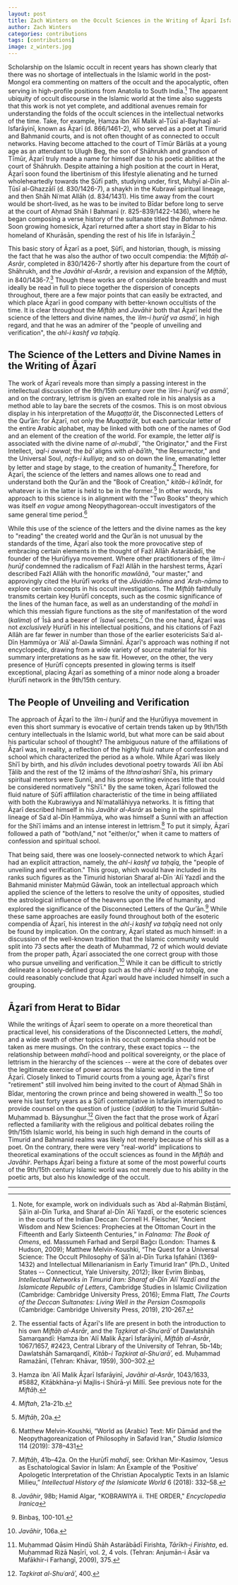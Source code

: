 ```yaml
---
layout: post
title: Zach Winters on the Occult Sciences in the Writing of Āẕarī Isfarāyinī
author: Zach Winters
categories: contributions
tags: [contributions]
image: z_winters.jpg
---
```


Scholarship on the Islamic occult in recent years has shown clearly that there was no shortage of intellectuals in the Islamic world in the post-Mongol era commenting on matters of the occult and the apocalyptic, often serving in high-profile positions from Anatolia to South India.[^1] The apparent ubiquity of occult discourse in the Islamic world at the time also suggests that this work is not yet complete, and additional avenues remain for understanding the folds of the occult sciences in the intellectual networks of the time. Take, for example, Ḥamza ibn ʿAlī Malik al-Ṭūsī al-Bayhaqī al-Isfarāyinī, known as Āẕarī (d. 866/1461-2), who served as a poet at Timurid and Bahmanid courts, and is not often thought of as connected to occult networks. Having become attached to the court of Tīmūr Bārlās at a young age as an attendant to Ulugh Beg, the son of Shāhrukh and grandson of Tīmūr, Āẕarī truly made a name for himself due to his poetic abilities at the court of Shāhrukh. Despite attaining a high position at the court in Herat, Āẕarī soon found the libertinism of this lifestyle alienating and he turned wholeheartedly towards the Ṣūfī path, studying under, first, Muḥyī al-Dīn al-Ṭūsī al-Ghazzālī (d. 830/1426-7), a shaykh in the Kubrawī spiritual lineage, and then Shāh Niʿmat Allāh (d. 834/1431). His time away from the court would be short-lived, as he was to be invited to Bīdar before long to serve at the court of Aḥmad Shāh I Bahmanī (r. 825-839/1422-1436), where he began composing a verse history of the sultanate titled the *Bahman-nāma*. Soon growing homesick, Āẕarī returned after a short stay in Bīdar to his homeland of Khurāsān, spending the rest of his life in Isfarāyin.[^2]  

This basic story of Āẕarī as a poet, Ṣūfī, and historian, though, is missing the fact that he was also the author of two occult compendia: the *Miftāḥ al-Asrār*, completed in 830/1426-7 shortly after his departure from the court of Shāhrukh, and the *Javāhir al-Asrār*, a revision and expansion of the *Miftāḥ*, in 840/1436-7.[^3] Though these works are of considerable breadth and must ideally be read in full to piece together the dispersion of concepts throughout, there are a few major points that can easily be extracted, and which place Āẕarī in good company with better-known occultists of the time. It is clear throughout the *Miftāḥ* and *Javāhir* both that Āẕarī held the science of the letters and divine names, the *ʿilm-i ḥurūf va asmāʾ*, in high regard, and that he was an admirer of the "people of unveiling and verification", the *ahl-i kashf va taḥqīq*. 

## The Science of the Letters and Divine Names in the Writing of Āẕarī

The work of Āẕarī reveals more than simply a passing interest in the intellectual discussion of the 9th/15th century over the *ʿilm-i ḥurūf va asmāʾ*, and on the contrary, lettrism is given an exalted role in his analysis as a method able to lay bare the secrets of the cosmos. This is on most obvious display in his interpretation of the *Muqaṭṭaʿāt*, the Disconnected Letters of the Qurʾān: for Āẕarī, not only the *Muqaṭṭaʿāt*, but each particular letter of the entire Arabic alphabet, may be linked with both one of the names of God and an element of the creation of the world. For example, the letter *alif* is associated with the divine name of *al-mubdiʿ*, "the Originator," and the First Intellect, *ʿaql-i awwal*; the *bāʾ* aligns with *al-bāʾith*, "the Resurrector," and the Universal Soul, *nafs-i kulliya*; and so on down the line, emanating letter by letter and stage by stage, to the creation of humanity.[^4] Therefore, for Āẕarī, the science of the letters and names allows one to read and understand both the Qurʾān and the "Book of Creation," *kitāb-i kāʾināt*, for whatever is in the latter is held to be in the former.[^5] In other words, his approach to this science is in alignment with the "Two Books" theory which was itself *en vogue* among Neopythagorean-occult investigators of the same general time period.[^6]   

While this use of the science of the letters and the divine names as the key to "reading" the created world and the Qurʾān is not unusual by the standards of the time, Āẕarī also took the more provocative step of embracing certain elements in the thought of Fażl Allāh Astarābādī, the founder of the Ḥurūfiyya movement. Where other practitioners of the *ʿilm-i ḥurūf* condemned the radicalism of Fażl Allāh in the harshest terms, Āẕarī described Fażl Allāh with the honorific *mawlānā*, "our master," and approvingly cited the Ḥurūfī works of the *Jāvidān-nāma* and *ʿArsh-nāma* to explore certain concepts in his occult investigations. The *Miftāḥ* faithfully transmits certain key Ḥurūfī concepts, such as the cosmic significance of the lines of the human face, as well as an understanding of the *mahdī* in which this messiah figure functions as the site of manifestation of the word (*kalima*) of ʿĪsā and a bearer of *ʿīsawī* secrets.[^7] On the one hand, Āẕarī was not *exclusively* Ḥurūfī in his intellectual positions, and his citations of Fażl Allāh are far fewer in number than those of the earlier esotericists Saʿd al-Dīn Ḥammūya or ʿAlāʾ al-Dawla Simnānī. Āẕarī's approach was nothing if not encyclopedic, drawing from a wide variety of source material for his summary interpretations as he saw fit. However, on the other, the very presence of Ḥurūfī concepts presented in glowing terms is itself exceptional, placing Āẕarī as something of a minor node along a broader Ḥurūfī network in the 9th/15th century. 

## The People of Unveiling and Verification 

The approach of Āẕarī to the *ʿilm-i ḥurūf* and the Ḥurūfiyya movement in even this short summary is evocative of certain trends taken up by 9th/15th century intellectuals in the Islamic world, but what more can be said about his particular school of thought? The ambiguous nature of the affiliations of Āẕarī was, in reality, a reflection of the highly fluid nature of confession and school which characterized the period as a whole. While Āẕarī was likely Shīʿī by birth, and his *dīvān* includes devotional poetry towards ʿAlī ibn Abī Ṭālib and the rest of the 12 imāms of the *Ithnaʿasharī* Shīʿa, his primary spiritual mentors were Sunnī, and his prose writing evinces little that could be considered normatively "Shīʿī." By the same token, Āẕarī followed the fluid nature of Ṣūfī afflilation characteristic of the time in being affiliated with both the Kubrawiyya and Niʿmatallāhiyya networks. It is fitting that Āẕarī described himself in his *Javāhir al-Asrār* as being in the spiritual lineage of Saʿd al-Dīn Ḥammūya, who was himself a Sunnī with an affection for the Shīʿī imāms and an intense interest in lettrism.[^8] To put it simply, Āẕarī followed a path of "both/and," not "either/or," when it came to matters of confession and spiritual school. 

That being said, there was one loosely-connected network to which Āẕarī had an explicit attraction, namely, the *ahl-i kashf va taḥqīq*, the "people of unveiling and verification." This group, which would have included in its ranks such figures as the Timurid historian Sharaf al-Dīn ʿAlī Yazdī and the Bahmanid minister Maḥmūd Gāwān, took an intellectual approach which applied the science of the letters to resolve the unity of opposites, studied the astrological influence of the heavens upon the life of humanity, and explored the significance of the Disconnected Letters of the Qurʾān.[^9]  While these same approaches are easily found throughout both of the esoteric compendia of Āẕarī, his interest in the *ahl-i kashf va taḥqīq* need not only be found by implication. On the contrary, Āẕarī stated as much himself: in a discussion of the well-known tradition that the Islamic community would split into 73 sects after the death of Muḥammad, 72 of which would deviate from the proper path, Āẕarī associated the one correct group with those who pursue unveiling and verification.[^10] While it can be difficult to strictly delineate a loosely-defined group such as the *ahl-i kashf va taḥqīq*, one could reasonably conclude that Āẕarī would have included himself in such a grouping. 

## Āẕarī from Herat to Bīdar 

While the writings of Āẕarī seem to operate on a more theoretical than practical level, his considerations of the Disconnected Letters, the *mahdī*, and a wide swath of other topics in his occult compendia should not be taken as mere musings. On the contrary, these exact topics -- the relationship between *mahdī*-hood and political sovereignty, or the place of lettrism in the hierarchy of the sciences -- were at the core of debates over the legitimate exercise of power across the Islamic world in the time of Āẕarī. Closely linked to Timurid courts from a young age, Āẕarī's first "retirement" still involved him being invited to the court of Aḥmad Shāh in Bīdar, mentoring the crown prince and being showered in wealth.[^11] So too were his last forty years as a Ṣūfī contemplative in Isfarāyin interrupted to provide counsel on the question of justice (*ʿadālat*) to the Timurid Sulṭān-Muḥammad b. Bāysunghur.[^12] Given the fact that the prose work of Āẕarī reflected a familiarity with the religious and political debates roiling the 9th/15th Islamic world, his being in such high demand in the courts of Timurid and Bahmanid realms was likely not merely because of his skill as a poet. On the contrary, there were very "real-world" implications to theoretical examinations of the occult sciences as found in the *Miftāḥ* and *Javāhir*. Perhaps Āẕarī being a fixture at some of the most powerful courts of the 9th/15th century Islamic world was not merely due to his ability in the poetic arts, but also his knowledge of the occult. 

***

[^1]: Note, for example, work on individuals such as ʿAbd al-Raḥmān Bisṭāmī, Ṣāʿin al-Dīn Turka, and Sharaf al-Dīn ʿAlī Yazdī, or the esoteric sciences in the courts of the Indian Deccan: Cornell H. Fleischer, “Ancient Wisdom and New Sciences: Prophecies at the Ottoman Court in the Fifteenth and Early Sixteenth Centuries,” in *Falnama: The Book of Omens*, ed. Massumeh Farhad and Serpil Bağcı (London: Thames & Hudson, 2009); Matthew Melvin-Koushki, “The Quest for a Universal Science: The Occult Philosophy of Ṣāʾin al-Dīn Turka Iṣfahānī (1369-1432) and Intellectual Millenarianism in Early Timurid Iran” (Ph.D., United States -- Connecticut, Yale University, 2012); İlker Evrim Binbaş, *Intellectual Networks in Timurid Iran: Sharaf al-Dīn ʿAlī Yazdī and the Islamicate Republic of Letters*, Cambridge Studies in Islamic Civilization (Cambridge: Cambridge University Press, 2016); Emma Flatt, *The Courts of the Deccan Sultanates: Living Well in the Persian Cosmopolis* (Cambridge: Cambridge University Press, 2019), 210-267. 

[^2]: The essential facts of Āẕarī's life are present in both the introduction to his own *Miftāḥ al-Asrār*, and the *Taẕkirat al-Shuʿarāʾ* of Dawlatshāh Samarqandī: Ḥamza ibn ʿAlī Malik Āẕarī Isfarāyinī, *Miftāḥ al-Asrār*, 1067/1657, #2423, Central Library of the University of Tehran, 5b-14b; Dawlatshāh Samarqandī, *Kitāb-i Taẕkirat al-Shuʿarāʾ*, ed. Muḥammad Ramażānī, (Tehran: Khāvar, 1959), 300–302. 	


[^3]: Ḥamza ibn ʿAlī Malik Āẕarī Isfarāyinī, *Javāhir al-Asrār*, 1043/1633, #5882, Kitābkhāna-yi Majlis-i Shūrā-yi Millī. See previous note for the *Miftāḥ*.

[^4]: *Miftah*, 21a-21b.

[^5]: *Miftāḥ*, 20a.

[^6]: Matthew Melvin-Koushki, “World as (Arabic) Text: Mīr Dāmād and the Neopythagoreanization of Philosophy in Safavid Iran,” *Studia Islamica* 114 (2019): 378–431

[^7]: *Miftāḥ*, 41b–42a. On the Ḥurūfī *mahdī*, see: Orkhan Mir-Kasimov, “Jesus as Eschatological Savior in Islam: An Example of the ‘Positive’ Apologetic Interpretation of the Christian Apocalyptic Texts in an Islamic Milieu,” *Intellectual History of the Islamicate World* 6 (2018): 332–58. 

[^8]: *Javāhir*, 98b; Hamid Algar, "KOBRAWIYA ii. THE ORDER," *Encyclopedia Iranica*

[^9]: Binbaş, 100-101.

[^10]: *Javāhir*, 106a.

[^11]: Muḥammad Qāsim Hindū Shāh Astarābādī Firishta, *Tārīkh-i Firishta*, ed. Muḥammad Riżā Naṣīrī, vol. 2, 4 vols. (Tehran: Anjumān-i Āsār va Mafākhir-i Farhangī, 2009), 375.

[^12]: *Taẕkirat al-Shuʿarāʾ*, 400.
